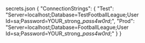 secrets.json
{
    "ConnectionStrings": {
    "Test": "Server=localhost;Database=TestFootballLeague;User Id=sa;Password=YOUR_strong_*pass4w0rd*;",
    "Prod": "Server=localhost;Database=FootballLeague;User Id=sa;Password=YOUR_strong_*pass4w0rd*;"
    }
}